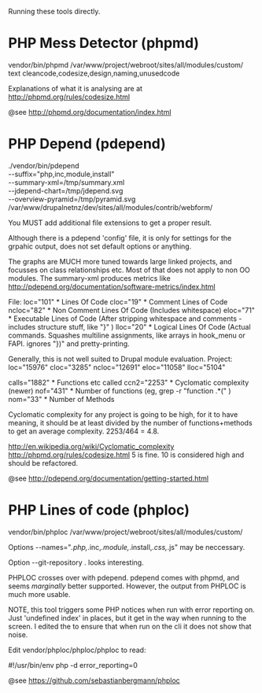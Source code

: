 Running these tools directly.

# PHP Mess Detector (phpmd)

  vendor/bin/phpmd /var/www/project/webroot/sites/all/modules/custom/ \
    text cleancode,codesize,design,naming,unusedcode

Explanations of what it is analysing are at http://phpmd.org/rules/codesize.html

@see http://phpmd.org/documentation/index.html

# PHP Depend (pdepend)

  ./vendor/bin/pdepend \
     --suffix="php,inc,module,install" \
     --summary-xml=/tmp/summary.xml \
     --jdepend-chart=/tmp/jdepend.svg \
     --overview-pyramid=/tmp/pyramid.svg \
       /var/www/drupalnetnz/dev/sites/all/modules/contrib/webform/

You MUST add additional file extensions to get a proper result.

Although there is a pdepend 'config' file, it is only for settings for the
 grpahic output, does not set default options or anything.

The graphs are MUCH more tuned towards large linked projects, and focusses on
class relationships etc. Most of that does not apply to non OO modules.
The summary-xml produces metrics like
http://pdepend.org/documentation/software-metrics/index.html

File:
 loc="101" * Lines Of Code
 cloc="19" * Comment Lines of Code
 ncloc="82" * Non Comment Lines Of Code (Includes whitespace)
 eloc="71" *  Executable Lines of Code (After stripping whitespace and comments - includes structure stuff, like "}" )
 lloc="20" * Logical Lines Of Code (Actual commands. Squashes multiline assignments, like arrays in hook_menu or FAPI. ignores "})" and pretty-printing.

Generally, this is not well suited to Drupal module evaluation.
Project:
 loc="15976"
 cloc="3285"
 ncloc="12691"
 eloc="11058"
 lloc="5104"

 calls="1882" * Functions etc called
 ccn2="2253" * Cyclomatic complexity (newer)
 nof="431" * Number of functions (eg, grep -r "function .*(" )
 nom="33" * Number of Methods

Cyclomatic complexity for any project is going to be high,
for it to have meaning, it should be at least divided by the number of
functions+methods
to get an average complexity. 2253/464 = 4.8.

http://en.wikipedia.org/wiki/Cyclomatic_complexity
http://phpmd.org/rules/codesize.html
5 is fine. 10 is considered high and should be refactored.

@see http://pdepend.org/documentation/getting-started.html

# PHP Lines of code (phploc)

  vendor/bin/phploc /var/www/project/webroot/sites/all/modules/custom/

Options  --names="*.php,*.inc,*.module,*.install,*.css,*.js"
may be neccessary.

Option --git-repository .
looks interesting.

PHPLOC crosses over with pdepend.
pdepend comes with phpmd, and seems *marginally* better supported.
However, the output from PHPLOC is much more usable.

NOTE, this tool triggers some PHP notices when run with error reporting on.
Just 'undefined index' in places, but it get in the way when running to the screen.
I edited the to ensure that when run on the cli it does not show that noise.

Edit vendor/phploc/phploc/phploc to read:

  #!/usr/bin/env php -d error_reporting=0

@see https://github.com/sebastianbergmann/phploc


